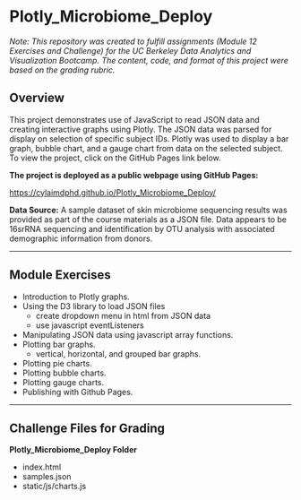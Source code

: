# Plotly_Microbiome_Deploy

*Note: This repository was created to fulfill assignments (Module 12 Exercises and Challenge) for the UC Berkeley Data Analytics and Visualization Bootcamp. The content, code, and format of this project were based on the grading rubric.*


## Overview
This project demonstrates use of JavaScript to read JSON data and creating interactive graphs using Plotly. The JSON data was parsed for display on selection of specific subject IDs. Plotly was used to display a bar graph, bubble chart, and a gauge chart from data on the selected subject. To view the project, click on the GitHub Pages link below.


**The project is deployed as a public webpage using GitHub Pages:**

https://cylaimdphd.github.io/Plotly_Microbiome_Deploy/


**Data Source:**
A sample dataset of skin microbiome sequencing results was provided as part of the course materials as a JSON file. Data appears to be 16srRNA sequencing and identification by OTU analysis with associated demographic information from donors.

---
## Module Exercises
- Introduction to Plotly graphs.
- Using the D3 library to load JSON files
	- create dropdown menu in html from JSON data
	- use javascript eventListeners
- Manipulating JSON data using javascript array functions.
- Plotting bar graphs.
	- vertical, horizontal, and grouped bar graphs.
- Plotting pie charts.
- Plotting bubble charts.
- Plotting gauge charts.
- Publishing with Github Pages.


---
## Challenge Files for Grading
**Plotly_Microbiome_Deploy Folder**
- index.html
- samples.json
- static/js/charts.js

